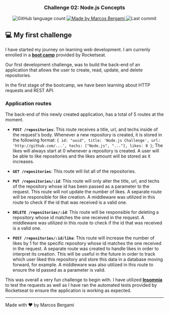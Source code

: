 <h3 align="center">
    Challenge 02: Node.js Concepts
</h3>

<p align="center">
  <img alt="GitHub language count" src="https://img.shields.io/github/languages/count/marcosbergami/nodejs-concepts-challenge?color=blueviolet">

  <a href="https://www.linkedin.com/in/marcos-bergami-160771112">
    <img alt="Made by Marcos Bergami" src="https://img.shields.io/badge/made%20by-Marcos%20Bergami-blueviolet">
  </a>

  <img alt="Last commit" src="https://img.shields.io/github/last-commit/marcosbergami/nodejs-concepts-challenge">
</p>

## :computer: My first challenge

I have started my journey on learning web development. I am currenly enrolled in a **[boot camp](https://pages.rocketseat.com.br/gostack)** provided by Rocketseat.

Our first development challenge, was to build the back-end of an application that allows the user to create, read, update, and delete repositories.

In the first stage of the bootcamp, we have been learning about HTTP requests and REST API.

### Application routes

The back-end of this newly created application, has a total of 5 routes at the moment.

- **`POST /repositories`**: This route receives a title, url, and techs inside of the request's body. Whenever a new repository is created, it is stored in the following format: `{ id: "uuid", title: 'Node.js Challenge', url: 'http://github.com/...', techs: ["Node.js", "..."], likes: 0 }`; The likes will always start at 0 whenever a repository is created. A user will be able to like repositories and the likes amount will be stored as it increases.

- **`GET /repositories`**: This route will list all of the repositories.

- **`PUT /repositories/:id`**: This route will only alter the title, url, and techs of the repository whose id has been passed as a parameter to the request. This route will not update the number of likes. A separate route will be responsible for like creation. A middleware was utilized in this route to check if the id that was received is a valid one.

- **`DELETE /repositories/:id`**: This route will be responsible for deleting a repository whose id matches the one received in the request. A middleware was utilized in this route to check if the id that was received is a valid one.

- **`POST /repositories/:id/like`**: This route will increase the number of likes by 1 for the specific repository whose id matches the one received in the request. A separate route was created to handle likes in order to interpret its creation. This will be useful in the future in order to track which user liked this repository and store this data in a database moving forward, for example. A middleware was also utilized in this route to ensure the id passed as a parameter is valid.

This was overall a very fun challenge to begin with. I have utilized **[Insomnia](https://insomnia.rest/)** to test the requests as well as I have ran the automated tests provided by Rocketseat to ensure the application is working as expected.

---

Made with :heart: by Marcos Bergami